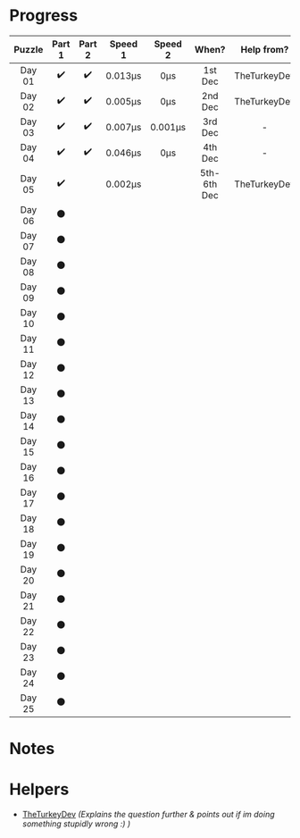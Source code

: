 # __Progress__

| Puzzle | Part 1 | Part 2 | Speed 1 | Speed 2 |    When?    |  Help from?  |
|:------:|:------:|:------:|:-------:|:-------:|:-----------:|:------------:|
| Day 01 |   ✔️   |   ✔️   | 0.013µs |   0µs   |   1st Dec   | TheTurkeyDev |
| Day 02 |   ✔️   |   ✔️   | 0.005µs |   0µs   |   2nd Dec   | TheTurkeyDev |
| Day 03 |   ✔️   |   ✔️   | 0.007µs | 0.001µs |   3rd Dec   |       -      |
| Day 04 |   ✔️   |   ✔️   | 0.046µs |   0µs   |   4th Dec   |       -      |
| Day 05 |   ✔️   |        | 0.002µs |         | 5th-6th Dec | TheTurkeyDev |
| Day 06 |    ⚫   |        |         |         |             |              |
| Day 07 |    ⚫   |        |         |         |             |              |
| Day 08 |    ⚫   |        |         |         |             |              |
| Day 09 |    ⚫   |        |         |         |             |              |
| Day 10 |    ⚫   |        |         |         |             |              |
| Day 11 |    ⚫   |        |         |         |             |              |
| Day 12 |    ⚫   |        |         |         |             |              |
| Day 13 |    ⚫   |        |         |         |             |              |
| Day 14 |    ⚫   |        |         |         |             |              |
| Day 15 |    ⚫   |        |         |         |             |              |
| Day 16 |    ⚫   |        |         |         |             |              |
| Day 17 |    ⚫   |        |         |         |             |              |
| Day 18 |    ⚫   |        |         |         |             |              |
| Day 19 |    ⚫   |        |         |         |             |              |
| Day 20 |    ⚫   |        |         |         |             |              |
| Day 21 |    ⚫   |        |         |         |             |              |
| Day 22 |    ⚫   |        |         |         |             |              |
| Day 23 |    ⚫   |        |         |         |             |              |
| Day 24 |    ⚫   |        |         |         |             |              |
| Day 25 |    ⚫   |        |         |         |             |              |

# Notes


# Helpers

- [TheTurkeyDev](https://github.com/TheTurkeyDev) *(Explains the question further & points out if im doing something stupidly wrong :) )*